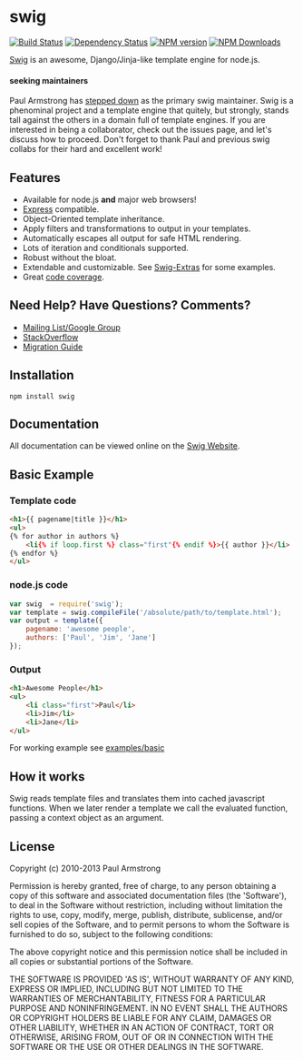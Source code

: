 # swig
[![Build Status](http://img.shields.io/travis/node-swig/swig/master.svg?style=flat)](http://travis-ci.org/node-swig/swig) [![Dependency Status](http://img.shields.io/gemnasium/node-swig/swig.svg?style=flat)](https://gemnasium.com/node-swig/swig) [![NPM version](http://img.shields.io/npm/v/swig.svg?style=flat)](https://www.npmjs.org/package/swig) [![NPM Downloads](http://img.shields.io/npm/dm/swig.svg?style=flat)](https://www.npmjs.org/package/swig)

[Swig](http://node-swig.github.io/swig/) is an awesome, Django/Jinja-like template engine for node.js.

#### seeking maintainers
Paul Armstrong has [stepped down](https://github.com/paularmstrong/swig/issues/628) as the primary swig maintainer.  Swig is a phenominal project and a template engine that quitely, but strongly, stands tall against the others in a domain full of template engines.  If you are interested in being a collaborator, check out the issues page, and let's discuss how to proceed.  Don't forget to thank Paul and previous swig collabs for their hard and excellent work!

Features
--------

* Available for node.js **and** major web browsers!
* [Express](http://expressjs.com/) compatible.
* Object-Oriented template inheritance.
* Apply filters and transformations to output in your templates.
* Automatically escapes all output for safe HTML rendering.
* Lots of iteration and conditionals supported.
* Robust without the bloat.
* Extendable and customizable. See [Swig-Extras](https://github.com/paularmstrong/swig-extras) for some examples.
* Great [code coverage](http://paularmstrong.github.io/swig/coverage.html).

Need Help? Have Questions? Comments?
------------------------------------

* [Mailing List/Google Group](http://groups.google.com/forum/#!forum/swig-templates)
* [StackOverflow](http://stackoverflow.com/questions/tagged/swig-template)
* [Migration Guide](https://github.com/paularmstrong/swig/wiki/Migrating-from-v0.x.x-to-v1.0.0)

Installation
------------

    npm install swig

Documentation
-------------

All documentation can be viewed online on the [Swig Website](http://paularmstrong.github.io/swig/).

Basic Example
-------------

### Template code

```html
<h1>{{ pagename|title }}</h1>
<ul>
{% for author in authors %}
    <li{% if loop.first %} class="first"{% endif %}>{{ author }}</li>
{% endfor %}
</ul>
```

### node.js code

```js
var swig  = require('swig');
var template = swig.compileFile('/absolute/path/to/template.html');
var output = template({
    pagename: 'awesome people',
    authors: ['Paul', 'Jim', 'Jane']
});
```

### Output

```html
<h1>Awesome People</h1>
<ul>
    <li class="first">Paul</li>
    <li>Jim</li>
    <li>Jane</li>
</ul>
```

For working example see [examples/basic](https://github.com/paularmstrong/swig/tree/master/examples/basic)

How it works
------------

Swig reads template files and translates them into cached javascript functions. When we later render a template we call the evaluated function, passing a context object as an argument.

License
-------

Copyright (c) 2010-2013 Paul Armstrong

Permission is hereby granted, free of charge, to any person obtaining a copy of this software and associated documentation files (the 'Software'), to deal in the Software without restriction, including without limitation the rights to use, copy, modify, merge, publish, distribute, sublicense, and/or sell copies of the Software, and to permit persons to whom the Software is furnished to do so, subject to the following conditions:

The above copyright notice and this permission notice shall be included in all copies or substantial portions of the Software.

THE SOFTWARE IS PROVIDED 'AS IS', WITHOUT WARRANTY OF ANY KIND, EXPRESS OR IMPLIED, INCLUDING BUT NOT LIMITED TO THE WARRANTIES OF MERCHANTABILITY, FITNESS FOR A PARTICULAR PURPOSE AND NONINFRINGEMENT. IN NO EVENT SHALL THE AUTHORS OR COPYRIGHT HOLDERS BE LIABLE FOR ANY CLAIM, DAMAGES OR OTHER LIABILITY, WHETHER IN AN ACTION OF CONTRACT, TORT OR OTHERWISE, ARISING FROM, OUT OF OR IN CONNECTION WITH THE SOFTWARE OR THE USE OR OTHER DEALINGS IN THE SOFTWARE.
